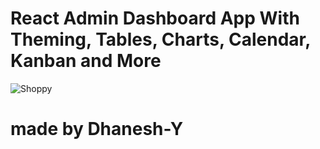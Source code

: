 # React Admin Dashboard App With Theming, Tables, Charts, Calendar, Kanban and More
![Shoppy](https://i.ibb.co/W6g39w3/image.png)

# made by Dhanesh-Y
